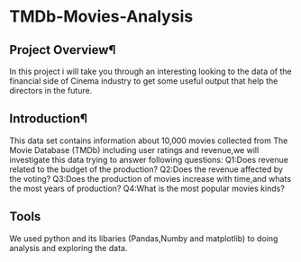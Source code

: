 # TMDb-Movies-Analysis
## Project Overview¶
In this project i will take you through an interesting looking to the data of the financial side of Cinema industry to get some useful output that help the directors in the future​.
## Introduction¶
This data set contains information about 10,000 movies collected from The Movie Database (TMDb) including user ratings and revenue,we will investigate this data trying to answer following questions: Q1:Does revenue related to the budget of the production? Q2:Does the revenue affected by the voting? Q3:Does the production of movies increase with time,and whats the most years of production? Q4:What is the most popular movies kinds?
## Tools
We used python and its libaries (Pandas,Numby and matplotlib) to doing analysis and exploring the data.
